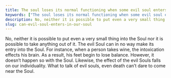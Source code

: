 ```yaml
---
title: The soul loses its normal functioning when some evil soul enters into it It means, anything can be put in the soul or taken out of it If it is not so, how does the evil soul enter?
keywords: ["The soul loses its normal functioning when some evil soul enters into it It means, anything can be put in the soul or taken out of it If it is not so, how does the evil soul enter?",Sahib Bandgi books,]
description: No, neither it is possible to put even a very small thing into the Soul nor it is possible to take anything out of it. The evil Soul can in no way make its
slug: can-evil-soul-enters-in-our-soul
---
```


No, neither it is possible to put even a very small thing into the Soul nor it is possible to take anything out of it. The evil Soul can in no way make its entry into the Soul. For instance, when a person takes wine, the intoxication effects his brain. As a result, his feet begin to lose balance. However, it doesn’t happen so with the Soul. Likewise, the effect of the evil Souls falls on our individuality. What to talk of evil souls, even death can’t dare to come near the Soul.  



  